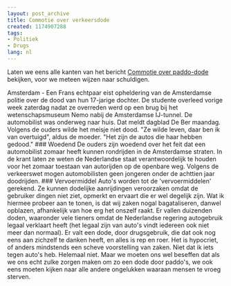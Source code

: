 ```yaml
---
layout: post_archive
title: Commotie over verkeersdode
created: 1174907288
tags:
- Politiek
- Drugs
lang: nl
---
```

Laten we eens alle kanten van het bericht [Commotie over paddo-dode](http://www.nu.nl/news/1020544/12/Commotie_over_paddo-dode_(video).html) bekijken, voor we meteen wijzen naar schuldigen.

Amsterdam - Een Frans echtpaar eist opheldering van de Amsterdamse politie over de dood van hun 17-jarige dochter. De studente overleed vorige week zaterdag nadat ze overreden werd op een brug bij het wetenschapsmuseum Nemo nabij de Amsterdamse IJ-tunnel. De automobilist was onderweg naar huis.  Dat meldt dagblad De Ber maandag.    Volgens de ouders wilde het meisje niet dood. "Ze wilde leven, daar ben ik van overtuigd", aldus de moeder. "Het zijn de autos die haar hebben gedood." ### Woedend
De ouders zijn woedend over het feit dat een automobilist zomaar heeft kunnen rondrijden in de Amsterdamse straten. In de krant laten ze weten de Nederlandse staat verantwoordelijk te houden voor het zomaar toestaan van autorijden op de openbare weg. Volgens de verkeerswet mogen automobilisten geen jongeren onder de achttien jaar doodrijden. ### Vervoermiddel
Auto's worden tot de 'vervoermiddelen' gerekend. Ze kunnen dodelijke aanrijdingen veroorzaken omdat de gebruiker dingen niet ziet, opmerkt en ervaart die er wel degelijk zijn. Wat ik hiermee probeer aan te tonen, is dat wij zaken nogal bagataliseren, danwel opblazen, afhankelijk van hoe erg het onszelf raakt. Er vallen duizenden doden, waaronder vele tieners omdat de Nederlandse regering autogebruik legaal verklaart heeft (het legaal zijn van auto's vindt iedereen ook niet meer dan normaal). Er valt een dode, door drugsgebruik, die dat ook nog eens aan zichzelf te danken heeft, en alles is rep en roer. Het is hypocriet, of anders mindstends een scheve voorstelling van zaken. Niet dat ik iets tegen auto's heb. Helemaal niet. Maar we moeten ons wel beseffen dat als we ons echt zulke zorgen maken om zo een dode door paddo's, we ook eens moeten kijken naar alle andere ongelukken waaraan mensen te vroeg sterven.
